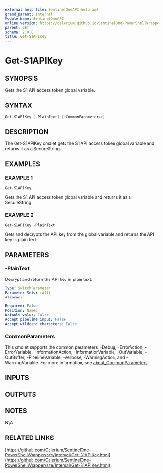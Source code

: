 ```yaml
---
external help file: SentinelOneAPI-help.xml
grand_parent: Internal
Module Name: SentinelOneAPI
online version: https://celerium.github.io/SentinelOne-PowerShellWrapper/site/Internal/Get-S1APIKey.html
parent: GET
schema: 2.0.0
title: Get-S1APIKey
---
```


# Get-S1APIKey

## SYNOPSIS
Gets the S1 API access token global variable.

## SYNTAX

```powershell
Get-S1APIKey [-PlainText] [<CommonParameters>]
```

## DESCRIPTION
The Get-S1APIKey cmdlet gets the S1 API access token global variable and returns it as a SecureString.

## EXAMPLES

### EXAMPLE 1
```powershell
Get-S1APIKey
```

Gets the S1 API access token global variable and returns it as a SecureString.

### EXAMPLE 2
```powershell
Get-S1APIKey -PlainText
```

Gets and decrypts the API key from the global variable and returns the API key in plain text

## PARAMETERS

### -PlainText
Decrypt and return the API key in plain text.

```yaml
Type: SwitchParameter
Parameter Sets: (All)
Aliases:

Required: False
Position: Named
Default value: False
Accept pipeline input: False
Accept wildcard characters: False
```

### CommonParameters
This cmdlet supports the common parameters: -Debug, -ErrorAction, -ErrorVariable, -InformationAction, -InformationVariable, -OutVariable, -OutBuffer, -PipelineVariable, -Verbose, -WarningAction, and -WarningVariable. For more information, see [about_CommonParameters](http://go.microsoft.com/fwlink/?LinkID=113216).

## INPUTS

## OUTPUTS

## NOTES
N\A

## RELATED LINKS

[https://github.com/Celerium/SentinelOne-PowerShellWrapper/site/Internal/Get-S1APIKey.html](https://github.com/Celerium/SentinelOne-PowerShellWrapper/site/Internal/Get-S1APIKey.html)

